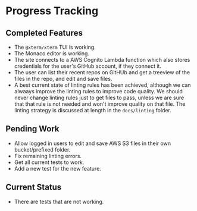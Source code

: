 # Progress Tracking

## Completed Features

* The `@xterm/xterm` TUI is working.
* The Monaco editor is working.
* The site connects to a AWS Cognito Lambda function which also stores credentials for the user's GitHub account, if they connect it.
* The user can list their recent repos on GitHUb and get a treeview of the files in the repo, and edit and save files.
* A best current state of linting rules has been achieved, although we can alwaays improve the linting rules to improve code quality. We should never change linting rules just to get files to pass, unless we are sure that that rule is not needed and won't improve quality on that file. The linting strategy is discussed at length in the `docs/linting` folder.

## Pending Work

* Allow logged in users to edit and save AWS S3 files in their own bucket/prefixed folder.
* Fix remaining linting errors.
* Get all current tests to work.
* Add a new test for the new feature.

## Current Status

* There are tests that are not working.
